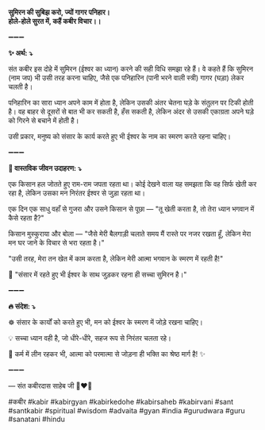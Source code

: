 **सुमिरन की सुबिझ करो, ज्यों गागर पनिहार।**\
**होले-होले सुरत में, कहैं कबीर विचार।।**

➖➖➖

**✨ अर्थ: ⤵**

संत कबीर इस दोहे में सुमिरन (ईश्वर का ध्यान) करने की सही विधि समझा रहे हैं। वे कहते हैं कि सुमिरन (नाम जप) भी उसी तरह करना चाहिए, जैसे एक पनिहारिन (पानी भरने वाली स्त्री) गागर (घड़ा) लेकर चलती है।

पनिहारिन का सारा ध्यान अपने काम में होता है, लेकिन उसकी अंतर चेतना घड़े के संतुलन पर टिकी होती है। वह बाहर से दूसरों से बात भी कर सकती है, हँस सकती है, लेकिन अंदर से उसकी एकाग्रता अपने घड़े को गिरने से बचाने में होती है।

उसी प्रकार, मनुष्य को संसार के कार्य करते हुए भी ईश्वर के नाम का स्मरण करते रहना चाहिए।

➖➖➖

**🌾 वास्तविक जीवन उदाहरण: ⤵**

एक किसान हल जोतते हुए राम-राम जपता रहता था। कोई देखने वाला यह समझता कि वह सिर्फ खेती कर रहा है, लेकिन उसका मन निरंतर ईश्वर से जुड़ा रहता था।

एक दिन एक साधु वहाँ से गुजरा और उसने किसान से पूछा — "तू खेती करता है, तो तेरा ध्यान भगवान में कैसे रहता है?"

किसान मुस्कुराया और बोला — "जैसे मेरी बैलगाड़ी चलाते समय मैं रास्ते पर नजर रखता हूँ, लेकिन मेरा मन घर जाने के विचार से भरा रहता है।"

"उसी तरह, मेरा तन खेत में काम करता है, लेकिन मेरी आत्मा भगवान के स्मरण में रहती है!"

📜 "संसार में रहते हुए भी ईश्वर के साथ जुड़कर रहना ही सच्चा सुमिरन है।"

➖➖➖

**🔥 संदेश: ⤵**

☸ संसार के कार्यों को करते हुए भी, मन को ईश्वर के स्मरण में जोड़े रखना चाहिए।

💡 सच्चा ध्यान वही है, जो धीरे-धीरे, सहज रूप से निरंतर चलता रहे।

🙏 कर्म में लीन रहकर भी, आत्मा को परमात्मा से जोड़ना ही भक्ति का श्रेष्ठ मार्ग है! ✨

➖➖➖

— संत कबीरदास साहेब जी 🙏❤️💯

#कबीर #kabir #kabirgyan #kabirkedohe #kabirsaheb #kabirvani #sant #santkabir #spiritual #wisdom #advaita #gyan #india #gurudwara #guru #sanatani #hindu
